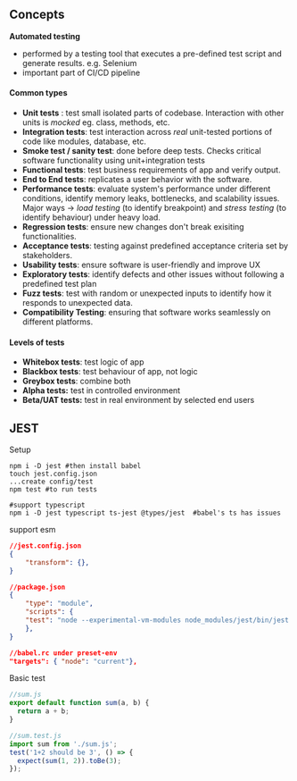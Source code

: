 ## Concepts

**Automated testing**
- performed by a testing tool that executes a pre-defined test script and generate results. e.g. Selenium
- important part of CI/CD pipeline

#### Common types

- **Unit tests** : test small isolated parts of codebase. Interaction with other units is *mocked* eg. class, methods, etc.
- **Integration tests**: test interaction across *real* unit-tested portions of code like modules, database, etc.
- **Smoke test / sanity test**: done before deep tests. Checks critical software functionality using unit+integration tests
- **Functional tests**: test business requirements of app and verify output.
- **End to End tests**: replicates a user behavior with the software.
- **Performance tests**: evaluate system's performance under different conditions, identify memory leaks, bottlenecks, and scalability issues. Major ways -> *load testing* (to identify breakpoint) and *stress testing* (to identify behaviour) under heavy load.
- **Regression tests**: ensure new changes don't break exisiting functionalities.
- **Acceptance tests**: testing against predefined acceptance criteria set by stakeholders.
- **Usability tests**: ensure software is user-friendly and improve UX
- **Exploratory tests**: identify defects and other issues without following a predefined test plan
- **Fuzz tests**: test with random or unexpected inputs to identify how it responds to unexpected data.
- **Compatibility Testing**: ensuring that software works seamlessly on different platforms.

#### Levels of tests

- **Whitebox tests**: test logic of app
- **Blackbox tests**: test behaviour of app, not logic
- **Greybox tests**: combine both
- **Alpha tests:** test in controlled environment
- **Beta/UAT tests:** test in real environment by selected end users


## JEST

Setup
```shell
npm i -D jest #then install babel
touch jest.config.json 
...create config/test
npm test #to run tests

#support typescript
npm i -D jest typescript ts-jest @types/jest  #babel's ts has issues

```

support esm
```json
//jest.config.json
{
	"transform": {},
}

//package.json
{
	"type": "module",
	"scripts": {
    "test": "node --experimental-vm-modules node_modules/jest/bin/jest.js"
    },
}

//babel.rc under preset-env
"targets": { "node": "current"},
```


Basic test
```js
//sum.js
export default function sum(a, b) {
  return a + b;
}

//sum.test.js
import sum from './sum.js';
test('1+2 should be 3', () => {
  expect(sum(1, 2)).toBe(3);
});
```

